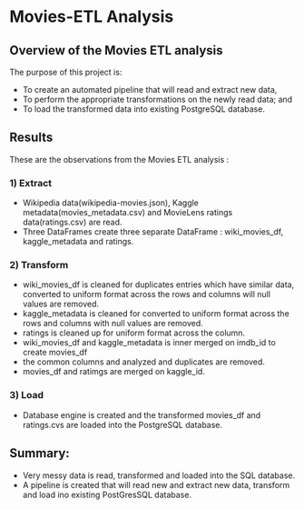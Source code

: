 # Movies-ETL Analysis

## Overview of the Movies ETL analysis

The purpose of this project is:
* To create an automated pipeline that will read and extract new data,
* To perform the appropriate transformations on the newly read data; and
* To load the transformed data into existing PostgreSQL database.
	
## Results

These are the observations from the Movies ETL analysis :
### 1) Extract
* Wikipedia data(wikipedia-movies.json), Kaggle metadata(movies_metadata.csv) and MovieLens ratings data(ratings.csv) are read.
* Three DataFrames create three separate DataFrame : wiki_movies_df, kaggle_metadata and ratings.

### 2) Transform
* wiki_movies_df is cleaned for duplicates entries which have similar data, converted to uniform format across the rows and columns will null values are removed.
* kaggle_metadata is cleaned for converted to uniform format across the rows and columns with null values are removed.
* ratings is cleaned up for uniform format across the column.
* wiki_movies_df and kaggle_metadata is inner merged on imdb_id to create movies_df
* the common columns and analyzed and duplicates are removed.
* movies_df and ratimgs are merged on kaggle_id.

### 3) Load
* Database engine is created and the transformed movies_df and ratings.cvs are loaded into the PostgreSQL database.

## Summary:
* Very messy data is read, transformed and loaded into the SQL database.
* A pipeline is created that will read new and extract new data, transform and load ino existing PostGresSQL database.

